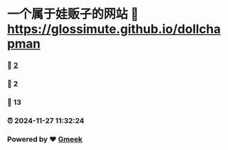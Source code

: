 # 一个属于娃贩子的网站 :link: https://glossimute.github.io/dollchapman 
### :page_facing_up: [2](https://glossimute.github.io/dollchapman/tag.html) 
### :speech_balloon: 2 
### :hibiscus: 13 
### :alarm_clock: 2024-11-27 11:32:24 
### Powered by :heart: [Gmeek](https://github.com/Meekdai/Gmeek)
